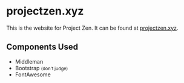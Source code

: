 projectzen.xyz
==============

This is the website for Project Zen. It can be found at
[projectzen.xyz](https://projectzen.xyz).

Components Used
---------------
* Middleman
* Bootstrap <small>(don't judge)</small>
* FontAwesome
